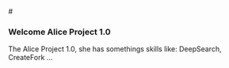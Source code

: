#<h3>Welcome Alice Project 1.0</h3>
The Alice Project 1.0, she has somethings skills like: DeepSearch, CreateFork ...

